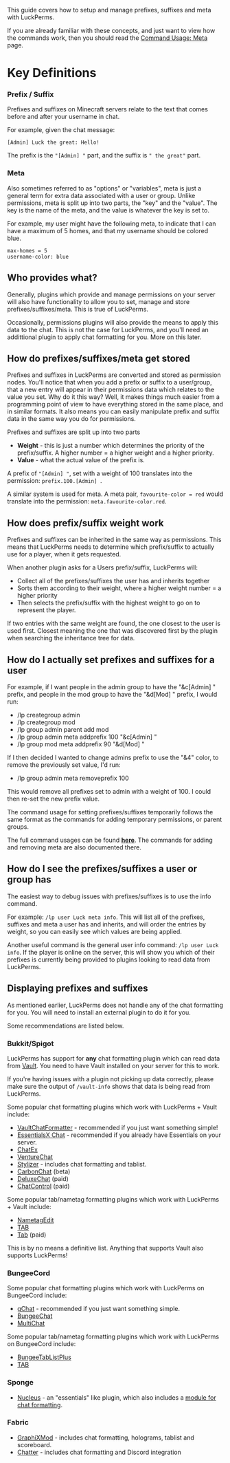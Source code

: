 This guide covers how to setup and manage prefixes, suffixes and meta with LuckPerms.

If you are already familiar with these concepts, and just want to view how the commands work, then you should read the [Command Usage: Meta](Meta-Commands) page.

# Key Definitions
### Prefix / Suffix
Prefixes and suffixes on Minecraft servers relate to the text that comes before and after your username in chat.

For example, given the chat message:
```
[Admin] Luck the great: Hello!
```
The prefix is the `"[Admin] "` part, and the suffix is `" the great"` part.

### Meta
Also sometimes referred to as "options" or "variables", meta is just a general term for extra data associated with a user or group. Unlike permissions, meta is split up into two parts, the "key" and the "value". The key is the name of the meta, and the value is whatever the key is set to.

For example, my user might have the following meta, to indicate that I can have a maximum of 5 homes, and that my username should be colored blue.
```
max-homes = 5
username-color: blue
```

## Who provides what?
Generally, plugins which provide and manage permissions on your server will also have functionality to allow you to set, manage and store prefixes/suffixes/meta. This is true of LuckPerms.

Occasionally, permissions plugins will also provide the means to apply this data to the chat. This is not the case for LuckPerms, and you'll need an addittional plugin to apply chat formatting for you. More on this later.

## How do prefixes/suffixes/meta get stored
Prefixes and suffixes in LuckPerms are converted and stored as permission nodes. You'll notice that when you add a prefix or suffix to a user/group, that a new entry will appear in their permissions data which relates to the value you set. Why do it this way? Well, it makes things much easier from a programming point of view to have everything stored in the same place, and in similar formats. It also means you can easily manipulate prefix and suffix data in the same way you do for permissions.

Prefixes and suffixes are split up into two parts
* **Weight** - this is just a number which determines the priority of the prefix/suffix. A higher number = a higher weight and a higher priority. 
* **Value** - what the actual value of the prefix is.

A prefix of `"[Admin] "`, set with a weight of 100 translates into the permission: `prefix.100.[Admin] `.

A similar system is used for meta. A meta pair, `favourite-color = red` would translate into the permission: `meta.favourite-color.red`.

## How does prefix/suffix weight work
Prefixes and suffixes can be inherited in the same way as permissions. This means that LuckPerms needs to determine which prefix/suffix to actually use for a player, when it gets requested.

When another plugin asks for a Users prefix/suffix, LuckPerms will:
* Collect all of the prefixes/suffixes the user has and inherits together
* Sorts them according to their weight, where a higher weight number = a higher priority
* Then selects the prefix/suffix with the highest weight to go on to represent the player.

If two entries with the same weight are found, the one closest to the user is used first. Closest meaning the one that was discovered first by the plugin when searching the inheritance tree for data.

## How do I actually set prefixes and suffixes for a user
For example, if I want people in the admin group to have the "&c[Admin] " prefix, and people in the mod group to have the "&d[Mod] " prefix, I would run:

* /lp creategroup admin
* /lp creategroup mod
* /lp group admin parent add mod
* /lp group admin meta addprefix 100 "&c[Admin] "
* /lp group mod meta addprefix 90 "&d[Mod] "

If I then decided I wanted to change admins prefix to use the "&4" color, to remove the previously set value, I'd run:
* /lp group admin meta removeprefix 100

This would remove all prefixes set to admin with a weight of 100. I could then re-set the new prefix value.

The command usage for setting prefixes/suffixes temporarily follows the same format as the commands for adding temporary permissions, or parent groups.

The full command usages can be found [**here**](Meta-Commands). The commands for adding and removing meta are also documented there.

## How do I see the prefixes/suffixes a user or group has
The easiest way to debug issues with prefixes/suffixes is to use the info command.

For example: `/lp user Luck meta info`. This will list all of the prefixes, suffixes and meta a user has and inherits, and will order the entries by weight, so you can easily see which values are being applied.

Another useful command is the general user info command: `/lp user Luck info`. If the player is online on the server, this will show you which of their prefixes is currently being provided to plugins looking to read data from LuckPerms.

## Displaying prefixes and suffixes
As mentioned earlier, LuckPerms does not handle any of the chat formatting for you. You will need to install an external plugin to do it for you.

Some recommendations are listed below.

### Bukkit/Spigot
LuckPerms has support for **any** chat formatting plugin which can read data from [Vault](https://dev.bukkit.org/projects/vault). You need to have Vault installed on your server for this to work.

If you're having issues with a plugin not picking up data correctly, please make sure the output of `/vault-info` shows that data is being read from LuckPerms.

Some popular chat formatting plugins which work with LuckPerms + Vault include:
* [VaultChatFormatter](https://www.spigotmc.org/resources/49016/) - recommended if you just want something simple!
* [EssentialsX Chat](https://essentialsx.net/downloads.html) - recommended if you already have Essentials on your server.
* [ChatEx](https://dev.bukkit.org/projects/chatex)
* [VentureChat](https://www.spigotmc.org/resources/771/)
* [Stylizer](https://www.spigotmc.org/resources/stylizer.78327/) - includes chat formatting and tablist.
* [CarbonChat](https://github.com/Hexaoxide/Carbon) (beta)
* [DeluxeChat](https://www.spigotmc.org/resources/1277/) (paid)
* [ChatControl](https://www.spigotmc.org/resources/10258/) (paid)

Some popular tab/nametag formatting plugins which work with LuckPerms + Vault include:
* [NametagEdit](https://www.spigotmc.org/resources/3836/)
* [TAB](https://www.spigotmc.org/resources/57806/)
* [Tab](https://www.spigotmc.org/resources/1448/) (paid)

This is by no means a definitive list. Anything that supports Vault also supports LuckPerms!


### BungeeCord

Some popular chat formatting plugins which work with LuckPerms on BungeeCord include:
* [gChat](https://github.com/lucko/gChat) - recommended if you just want something simple.
* [BungeeChat](https://www.spigotmc.org/resources/12592/)
* [MultiChat](https://www.spigotmc.org/resources/26204/)

Some popular tab/nametag formatting plugins which work with LuckPerms on BungeeCord include:
* [BungeeTabListPlus](https://www.spigotmc.org/resources/313/)
* [TAB](https://www.spigotmc.org/resources/57806/)

### Sponge
* [Nucleus](https://nucleuspowered.org/) - an "essentials" like plugin, which also includes a [module for chat formatting](https://nucleuspowered.org/docs/modules/chat.html).

### Fabric
* [GraphiXMod](https://github.com/lochnessdragon/GraphiXMod) - includes chat formatting, holograms, tablist and scoreboard.
* [Chatter](https://github.com/Axieum/Chatter) - includes chat formatting and Discord integration
